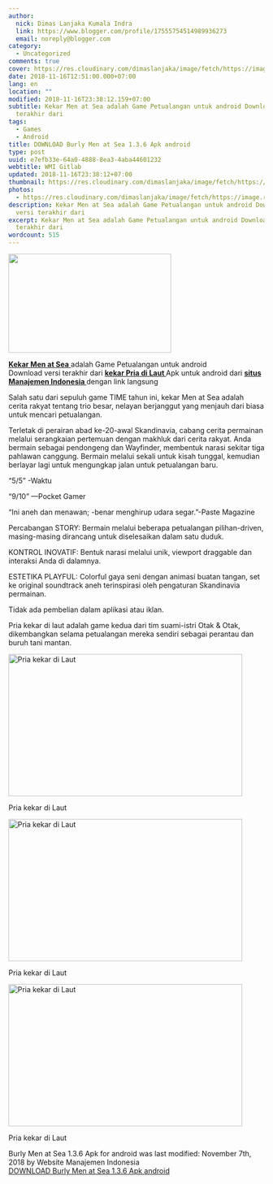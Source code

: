 ```yaml
---
author:
  nick: Dimas Lanjaka Kumala Indra
  link: https://www.blogger.com/profile/17555754514989936273
  email: noreply@blogger.com
category:
  - Uncategorized
comments: true
cover: https://res.cloudinary.com/dimaslanjaka/image/fetch/https://image.revdl.com/2017/burly-men-at-sea-1.png
date: 2018-11-16T12:51:00.000+07:00
lang: en
location: ""
modified: 2018-11-16T23:38:12.159+07:00
subtitle: Kekar Men at Sea adalah Game Petualangan untuk android Download versi
  terakhir dari
tags:
  - Games
  - Android
title: DOWNLOAD Burly Men at Sea 1.3.6 Apk android
type: post
uuid: e7efb33e-64a0-4888-8ea3-4aba44601232
webtitle: WMI Gitlab
updated: 2018-11-16T23:38:12+07:00
thumbnail: https://res.cloudinary.com/dimaslanjaka/image/fetch/https://image.revdl.com/2017/burly-men-at-sea-1.png
photos:
  - https://res.cloudinary.com/dimaslanjaka/image/fetch/https://image.revdl.com/2017/burly-men-at-sea-1.png
description: Kekar Men at Sea adalah Game Petualangan untuk android Download
  versi terakhir dari
excerpt: Kekar Men at Sea adalah Game Petualangan untuk android Download versi
  terakhir dari
wordcount: 515
---
```


<p><a href="//webmanajemen.com/page/safelink.html?url=aHR0cHM6Ly9yZXMuY2xvdWRpbmFyeS5jb20vZGltYXNsYW5qYWthL2ltYWdlL2ZldGNoL2h0dHBzOi8vaW1hZ2UucmV2ZGwuY29tLzIwMTcvYnVybHktbWVuLWF0LXNlYS0xLnBuZw==" imageanchor="1" rel="nofollow noopener" target="_blank"><img border="0" src="https://res.cloudinary.com/dimaslanjaka/image/fetch/https://image.revdl.com/2017/burly-men-at-sea-1.png" width="320" height="195" data-original-width="460" data-original-height="280"></a></p><div>    <p>        <a href="//webmanajemen.com/page/safelink.html?url=aHR0cHM6Ly93ZWItbWFuYWplbWVuLmJsb2dzcG90LmNvbS8=" target="_blank" rel="nofollow noopener">            <strong>Kekar Men at Sea</strong>        </a>        adalah Game Petualangan untuk android         <br>        Download versi terakhir dari         <strong>            <a href="//webmanajemen.com/page/safelink.html?url=aHR0cHM6Ly93ZWItbWFuYWplbWVuLmJsb2dzcG90LmNvbS8=" target="_blank" rel="nofollow noopener">                kekar Pria di Laut             </a>        </strong>        Apk untuk android dari         <strong>            <a href="//webmanajemen.com/page/safelink.html?url=aHR0cHM6Ly93ZWItbWFuYWplbWVuLmJsb2dzcG90LmNvbS8=" target="_blank" rel="nofollow noopener">                situs Manajemen Indonesia             </a>        </strong>        dengan link langsung     </p>    <p>        Salah satu dari sepuluh game TIME tahun ini, kekar Men at Sea adalah         cerita rakyat tentang trio besar, nelayan berjanggut yang menjauh dari         biasa untuk mencari petualangan.     </p>    <p>        Terletak di perairan abad ke-20-awal Skandinavia, cabang cerita         permainan melalui serangkaian pertemuan dengan makhluk dari cerita         rakyat. Anda bermain sebagai pendongeng dan Wayfinder, membentuk narasi         sekitar tiga pahlawan canggung. Bermain melalui sekali untuk kisah         tunggal, kemudian berlayar lagi untuk mengungkap jalan untuk         petualangan baru.     </p>    <p>        “5/5” -Waktu     </p>    <p>        “9/10” —Pocket Gamer     </p>    <p>        “Ini aneh dan menawan; -benar menghirup udara segar.”-Paste Magazine     </p>    <p>        Percabangan STORY: Bermain melalui beberapa petualangan pilihan-driven,         masing-masing dirancang untuk diselesaikan dalam satu duduk.     </p>    <p>        KONTROL INOVATIF: Bentuk narasi melalui unik, viewport draggable dan         interaksi Anda di dalamnya.     </p>    <p>        ESTETIKA PLAYFUL: Colorful gaya seni dengan animasi buatan tangan, set         ke original soundtrack aneh terinspirasi oleh pengaturan Skandinavia         permainan.     </p>    <p>        Tidak ada pembelian dalam aplikasi atau iklan.     </p>    <p>        Pria kekar di laut adalah game kedua dari tim suami-istri Otak &amp;         Otak, dikembangkan selama petualangan mereka sendiri sebagai perantau         dan buruh tani mantan.     </p>    <div>        <a href="//webmanajemen.com/page/safelink.html?url=aHR0cHM6Ly93ZWItbWFuYWplbWVuLmJsb2dzcG90LmNvbS8=" target="_blank" rel="nofollow noopener">            <img alt="Pria kekar di Laut" width="460" height="280" src="https://res.cloudinary.com/dimaslanjaka/image/fetch/https://image.revdl.com/2017/burly-men-at-sea-1.png">        </a>        <p>            Pria kekar di Laut         </p>    </div>    <div>        <a href="//webmanajemen.com/page/safelink.html?url=aHR0cHM6Ly93ZWItbWFuYWplbWVuLmJsb2dzcG90LmNvbS8=" target="_blank" rel="nofollow noopener">            <img alt="Pria kekar di Laut" width="460" height="280" src="https://res.cloudinary.com/dimaslanjaka/image/fetch/https://image.revdl.com/2017/burly-men-at-sea-2.png">        </a>        <p>            Pria kekar di Laut         </p>    </div>    <div>        <a href="//webmanajemen.com/page/safelink.html?url=aHR0cHM6Ly93ZWItbWFuYWplbWVuLmJsb2dzcG90LmNvbS8=" target="_blank" rel="nofollow noopener">            <img alt="Pria kekar di Laut" width="460" height="280" src="https://res.cloudinary.com/dimaslanjaka/image/fetch/https://image.revdl.com/2017/burly-men-at-sea-3.png">        </a>        <p>            Pria kekar di Laut         </p>    </div>    <div>        Burly Men at Sea 1.3.6 Apk for android was last modified: November 7th,         2018 by Website Manajemen Indonesia     </div>    <div>    </div></div><div>    <a href="//webmanajemen.com/page/safelink.html?url=aHR0cHM6Ly9kaW1hc2xhbmpha2Etc3RvcmFnZS4wMDB3ZWJob3N0YXBwLmNvbS9yZXZkbC5waHA/ZG93bmxvYWQmcGF0aD0vYnVybHktbWVuLWF0LXNlYS1hcGstZG93bmxvYWQuaHRtbC8=" target="_blank" rel="nofollow noopener">        DOWNLOAD Burly Men at Sea 1.3.6 Apk android     </a></div>
